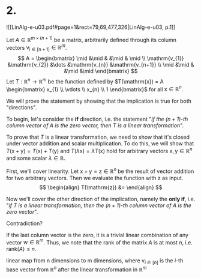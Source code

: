 

# 2.
![[LinAlg-e-u03.pdf#page=1&rect=79,69,477,326|LinAlg-e-u03, p.1]]


Let $A \in \mathbb{R}^{m \times (n+1)}$ be a matrix, arbitrarily defined through its column vectors $\mathrm{v_{i \in [n+1]}} \in \mathbb{R}^m$.
$$
A = \begin{bmatrix}
\mid &\mid & &\mid & \mid  \\
\mathrm{v_{1}} &\mathrm{v_{2}} &\dots &\mathrm{v_{n}} &\mathrm{v_{n+1}}  \\
\mid &\mid & &\mid &\mid
\end{bmatrix}
$$ 
Let $T:\mathbb{R}^{n}\to \mathbb{R}^{m}$ be the function defined by $T(\mathrm{x}) = A \begin{bmatrix} x_{1} \\ \vdots \\  x_{n} \\ 1 \end{bmatrix}$ for all $\mathrm{x}\in \mathbb{R}^{n}$.

We will prove the statement by showing that the implication is true for both "directions".

To begin, let's consider the **if** direction, i.e. the statement "*if the $(n+1)$-th column vector of $A$ is the zero vector, then $T$ is a linear transformation*".

To prove that $T$ is a linear transformation, we need to show that it's closed under vector addition and scalar multiplication. To do this, we will show that $T(\mathrm{x} + \mathrm{y})= T(\mathrm{x})+ T(\mathrm{y})$ and $T(\lambda\mathrm{x}) =\lambda T(\mathrm{x})$ hold for arbitrary vectors $\mathrm{x}, \mathrm{y} \in \mathbb{R}^{n}$ and some scalar $\lambda \in \mathbb{R}$.

First, we'll cover linearity. Let $\mathrm{x} + \mathrm{y}= \mathrm{z} \in \mathbb{R}^{n}$ be the result of vector addition for two arbitrary vectors. Then we evaluate the function with $\mathrm{z}$ as input.
$$
\begin{align}
T(\mathrm{z}) &= 
\end{align}
$$




Now we'll cover the other direction of the implication, namely the **only if**, i.e. "*if $T$ is a linear transformation, then the $(n+1)$-th column vector of $A$ is the zero vector*".

Contradiction?

If the last column vector is the zero, it is a trivial linear combination of any vector $\mathrm{w} \in \mathbb{R}^{m}$. Thus, we note that the rank of the matrix $A$ is at most $n$, i.e. $\mathrm{rank}(A) \leq n$.






linear map from n dimensions to m dimensions, where $\mathrm{v}_{i \in[n]}$ is the $i$-th base vector from $\mathbb R^n$ after the linear transformation in $\mathbb{R}^m$
